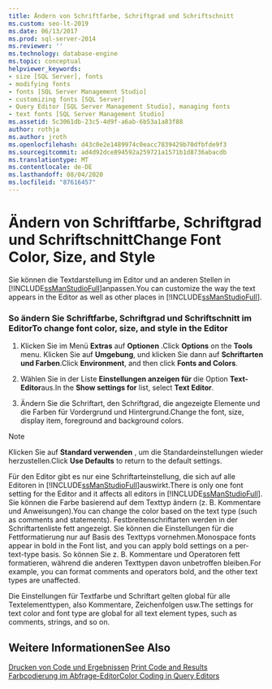 ```yaml
---
title: Ändern von Schriftfarbe, Schriftgrad und Schriftschnitt
ms.custom: seo-lt-2019
ms.date: 06/13/2017
ms.prod: sql-server-2014
ms.reviewer: ''
ms.technology: database-engine
ms.topic: conceptual
helpviewer_keywords:
- size [SQL Server], fonts
- modifying fonts
- fonts [SQL Server Management Studio]
- customizing fonts [SQL Server]
- Query Editor [SQL Server Management Studio], managing fonts
- text fonts [SQL Server Management Studio]
ms.assetid: 5c3061db-23c5-4d9f-a6ab-6b53a1a83f88
author: rothja
ms.author: jroth
ms.openlocfilehash: d43c0e2e1489974c0eacc7839429b70dfbfde9f3
ms.sourcegitcommit: ad4d92dce894592a259721a1571b1d8736abacdb
ms.translationtype: MT
ms.contentlocale: de-DE
ms.lasthandoff: 08/04/2020
ms.locfileid: "87616457"
---
```

# <a name="change-font-color-size-and-style"></a><span data-ttu-id="c40d2-102">Ändern von Schriftfarbe, Schriftgrad und Schriftschnitt</span><span class="sxs-lookup"><span data-stu-id="c40d2-102">Change Font Color, Size, and Style</span></span>
  <span data-ttu-id="c40d2-103">Sie können die Textdarstellung im Editor und an anderen Stellen in [!INCLUDE[ssManStudioFull](../../includes/ssmanstudiofull-md.md)]anpassen.</span><span class="sxs-lookup"><span data-stu-id="c40d2-103">You can customize the way the text appears in the Editor as well as other places in [!INCLUDE[ssManStudioFull](../../includes/ssmanstudiofull-md.md)].</span></span>  
  
### <a name="to-change-font-color-size-and-style-in-the-editor"></a><span data-ttu-id="c40d2-104">So ändern Sie Schriftfarbe, Schriftgrad und Schriftschnitt im Editor</span><span class="sxs-lookup"><span data-stu-id="c40d2-104">To change font color, size, and style in the Editor</span></span>  
  
1.  <span data-ttu-id="c40d2-105">Klicken Sie im Menü **Extras** auf **Optionen** .</span><span class="sxs-lookup"><span data-stu-id="c40d2-105">Click **Options** on the **Tools** menu.</span></span> <span data-ttu-id="c40d2-106">Klicken Sie auf **Umgebung**, und klicken Sie dann auf **Schriftarten und Farben**.</span><span class="sxs-lookup"><span data-stu-id="c40d2-106">Click **Environment**, and then click **Fonts and Colors**.</span></span>  
  
2.  <span data-ttu-id="c40d2-107">Wählen Sie in der Liste **Einstellungen anzeigen für** die Option **Text-Editor**aus.</span><span class="sxs-lookup"><span data-stu-id="c40d2-107">In the **Show settings for** list, select **Text Editor**.</span></span>  
  
3.  <span data-ttu-id="c40d2-108">Ändern Sie die Schriftart, den Schriftgrad, die angezeigte Elemente und die Farben für Vordergrund und Hintergrund.</span><span class="sxs-lookup"><span data-stu-id="c40d2-108">Change the font, size, display item, foreground and background colors.</span></span>  
  
> [!NOTE]  
>  <span data-ttu-id="c40d2-109">Klicken Sie auf **Standard verwenden** , um die Standardeinstellungen wieder herzustellen.</span><span class="sxs-lookup"><span data-stu-id="c40d2-109">Click **Use Defaults** to return to the default settings.</span></span>  
  
 <span data-ttu-id="c40d2-110">Für den Editor gibt es nur eine Schriftarteinstellung, die sich auf alle Editoren in [!INCLUDE[ssManStudioFull](../../includes/ssmanstudiofull-md.md)]auswirkt.</span><span class="sxs-lookup"><span data-stu-id="c40d2-110">There is only one font setting for the Editor and it affects all editors in [!INCLUDE[ssManStudioFull](../../includes/ssmanstudiofull-md.md)].</span></span> <span data-ttu-id="c40d2-111">Sie können die Farbe basierend auf dem Texttyp ändern (z. B. Kommentare und Anweisungen).</span><span class="sxs-lookup"><span data-stu-id="c40d2-111">You can change the color based on the text type (such as comments and statements).</span></span> <span data-ttu-id="c40d2-112">Festbreitenschriftarten werden in der Schriftartenliste fett angezeigt. Sie können die Einstellungen für die Fettformatierung nur auf Basis des Texttyps vornehmen.</span><span class="sxs-lookup"><span data-stu-id="c40d2-112">Monospace fonts appear in bold in the Font list, and you can apply bold settings on a per-text-type basis.</span></span> <span data-ttu-id="c40d2-113">So können Sie z. B. Kommentare und Operatoren fett formatieren, während die anderen Texttypen davon unbetroffen bleiben.</span><span class="sxs-lookup"><span data-stu-id="c40d2-113">For example, you can format comments and operators bold, and the other text types are unaffected.</span></span>  
  
 <span data-ttu-id="c40d2-114">Die Einstellungen für Textfarbe und Schriftart gelten global für alle Textelementtypen, also Kommentare, Zeichenfolgen usw.</span><span class="sxs-lookup"><span data-stu-id="c40d2-114">The settings for text color and font type are global for all text element types, such as comments, strings, and so on.</span></span>  
  
## <a name="see-also"></a><span data-ttu-id="c40d2-115">Weitere Informationen</span><span class="sxs-lookup"><span data-stu-id="c40d2-115">See Also</span></span>  
 <span data-ttu-id="c40d2-116">[Drucken von Code und Ergebnissen](print-code-and-results.md) </span><span class="sxs-lookup"><span data-stu-id="c40d2-116">[Print Code and Results](print-code-and-results.md) </span></span>  
 [<span data-ttu-id="c40d2-117">Farbcodierung im Abfrage-Editor</span><span class="sxs-lookup"><span data-stu-id="c40d2-117">Color Coding in Query Editors</span></span>](color-coding-in-query-editors.md)  
  
  
